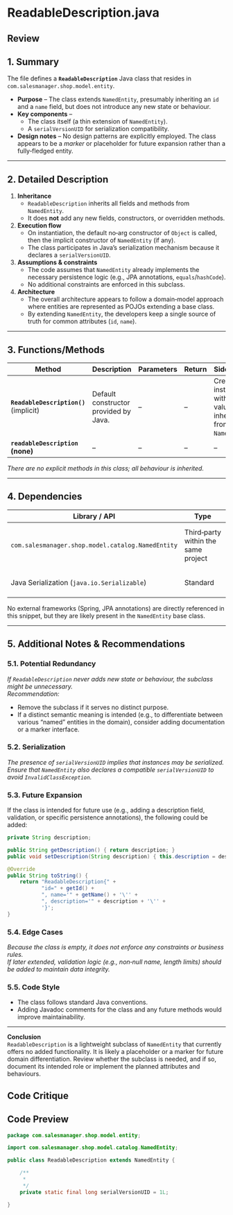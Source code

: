 # ReadableDescription.java

## Review

## 1. Summary  
The file defines a **`ReadableDescription`** Java class that resides in `com.salesmanager.shop.model.entity`.  
* **Purpose** – The class extends `NamedEntity`, presumably inheriting an `id` and a `name` field, but does not introduce any new state or behaviour.  
* **Key components** –  
  * The class itself (a thin extension of `NamedEntity`).  
  * A `serialVersionUID` for serialization compatibility.  
* **Design notes** – No design patterns are explicitly employed. The class appears to be a *marker* or placeholder for future expansion rather than a fully‑fledged entity.  

---

## 2. Detailed Description  
1. **Inheritance**  
   * `ReadableDescription` inherits all fields and methods from `NamedEntity`.  
   * It does **not** add any new fields, constructors, or overridden methods.  
2. **Execution flow**  
   * On instantiation, the default no‑arg constructor of `Object` is called, then the implicit constructor of `NamedEntity` (if any).  
   * The class participates in Java’s serialization mechanism because it declares a `serialVersionUID`.  
3. **Assumptions & constraints**  
   * The code assumes that `NamedEntity` already implements the necessary persistence logic (e.g., JPA annotations, `equals`/`hashCode`).  
   * No additional constraints are enforced in this subclass.  
4. **Architecture**  
   * The overall architecture appears to follow a domain‑model approach where entities are represented as POJOs extending a base class.  
   * By extending `NamedEntity`, the developers keep a single source of truth for common attributes (`id`, `name`).  

---

## 3. Functions/Methods  
| Method | Description | Parameters | Return | Side‑Effects |
|--------|-------------|------------|--------|--------------|
| **`ReadableDescription()`** (implicit) | Default constructor provided by Java. | – | – | Creates an instance with default values inherited from `NamedEntity`. |
| **`readableDescription` (none)** | – | – | – | – |

*There are no explicit methods in this class; all behaviour is inherited.*  

---

## 4. Dependencies  
| Library / API | Type | Notes |
|---------------|------|-------|
| `com.salesmanager.shop.model.catalog.NamedEntity` | Third‑party within the same project | Provides the base fields (`id`, `name`) and any persistence annotations. |
| Java Serialization (`java.io.Serializable`) | Standard | Required for the declared `serialVersionUID`. |

No external frameworks (Spring, JPA annotations) are directly referenced in this snippet, but they are likely present in the `NamedEntity` base class.

---

## 5. Additional Notes & Recommendations  

### 5.1. Potential Redundancy  
*If `ReadableDescription` never adds new state or behaviour, the subclass might be unnecessary.*  
*Recommendation:*  
* Remove the subclass if it serves no distinct purpose.  
* If a distinct semantic meaning is intended (e.g., to differentiate between various “named” entities in the domain), consider adding documentation or a marker interface.

### 5.2. Serialization  
*The presence of `serialVersionUID` implies that instances may be serialized.*  
*Ensure that `NamedEntity` also declares a compatible `serialVersionUID` to avoid `InvalidClassException`.*

### 5.3. Future Expansion  
If the class is intended for future use (e.g., adding a description field, validation, or specific persistence annotations), the following could be added:

```java
private String description;

public String getDescription() { return description; }
public void setDescription(String description) { this.description = description; }

@Override
public String toString() {
    return "ReadableDescription{" +
           "id=" + getId() +
           ", name='" + getName() + '\'' +
           ", description='" + description + '\'' +
           '}';
}
```

### 5.4. Edge Cases  
*Because the class is empty, it does not enforce any constraints or business rules.*  
*If later extended, validation logic (e.g., non‑null name, length limits) should be added to maintain data integrity.*

### 5.5. Code Style  
* The class follows standard Java conventions.  
* Adding Javadoc comments for the class and any future methods would improve maintainability.  

--- 

**Conclusion**  
`ReadableDescription` is a lightweight subclass of `NamedEntity` that currently offers no added functionality. It is likely a placeholder or a marker for future domain differentiation. Review whether the subclass is needed, and if so, document its intended role or implement the planned attributes and behaviours.

## Code Critique



## Code Preview

```java
package com.salesmanager.shop.model.entity;

import com.salesmanager.shop.model.catalog.NamedEntity;

public class ReadableDescription extends NamedEntity {

	/**
	 * 
	 */
	private static final long serialVersionUID = 1L;

}



```
